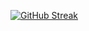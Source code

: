 [![GitHub Streak](https://streak-stats.demolab.com?user=&theme=merko&hide_border=true&border_radius=5&date_format=M%20j%5B%2C%20Y%5D&exclude_days=Sun&card_width=500)](https://git.io/streak-stats)
